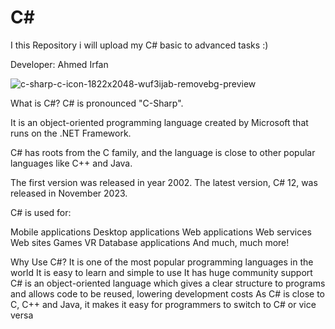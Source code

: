 # C#
I this Repository i will upload my C# basic to advanced tasks :)

Developer: Ahmed Irfan

![c-sharp-c-icon-1822x2048-wuf3ijab-removebg-preview](https://github.com/Ahmedirfan786/C-/assets/129369417/4b12fbb8-71b0-451f-8e23-7049181bb962)


What is C#?
C# is pronounced "C-Sharp".

It is an object-oriented programming language created by Microsoft that runs on the .NET Framework.

C# has roots from the C family, and the language is close to other popular languages like C++ and Java.

The first version was released in year 2002. The latest version, C# 12, was released in November 2023.

C# is used for:

Mobile applications
Desktop applications
Web applications
Web services
Web sites
Games
VR
Database applications
And much, much more!

Why Use C#?
It is one of the most popular programming languages in the world
It is easy to learn and simple to use
It has huge community support
C# is an object-oriented language which gives a clear structure to programs and allows code to be reused, lowering development costs
As C# is close to C, C++ and Java, it makes it easy for programmers to switch to C# or vice versa






